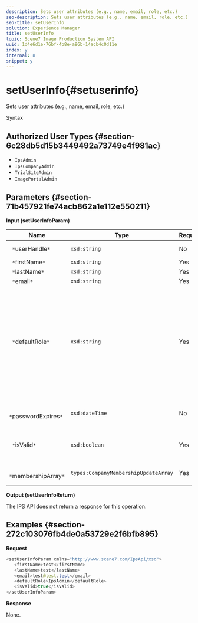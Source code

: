 ```yaml
---
description: Sets user attributes (e.g., name, email, role, etc.)
seo-description: Sets user attributes (e.g., name, email, role, etc.)
seo-title: setUserInfo
solution: Experience Manager
title: setUserInfo
topic: Scene7 Image Production System API
uuid: 1d4e6d1e-76bf-4b8e-a96b-14acb4c0d11e
index: y
internal: n
snippet: y
---
```


# setUserInfo{#setuserinfo}

Sets user attributes (e.g., name, email, role, etc.)

 Syntax 

## Authorized User Types {#section-6c28db5d15b3449492a73749e4f981ac}

* `IpsAdmin` 
* `IpsCompanyAdmin` 
* `TrialSiteAdmin` 
* `ImagePortalAdmin`

## Parameters {#section-71b457921fe74acb862a1e112e550211}

**Input (setUserInfoParam)** 

|  Name  | Type  | Required  | Description  |
|---|---|---|---|
|  ` *`userHandle`*`  | `xsd:string`  | No  | User handle.  |
|  ` *`firstName`*`  | `xsd:string`  | Yes  | First name.  |
|  ` *`lastName`*`  | `xsd:string`  | Yes  | Last name.  |
|  ` *`email`*`  | `xsd:string`  | Yes  | User email.  |
|  ` *`defaultRole`*`  | `xsd:string`  | Yes  |Sets the role for a user in each company they belong to. Note, however, the `IpsAdmin` role overrides other per-company settings.  |
|  ` *`passwordExpires`*`  | `xsd:dateTime`  | No  | Set's password expiration date.  |
|  ` *`isValid`*`  | `xsd:boolean`  | Yes  | Determines if user is a valid IPS user.  |
|  ` *`membershipArray`*`  | `types:CompanyMembershipUpdateArray`  | Yes  | An array of company handles.  |

**Output (setUserInfoReturn)**

The IPS API does not return a response for this operation.

## Examples {#section-272c103076fb4de0a53729e2f6bfb895}

**Request** 

```java
<setUserInfoParam xmlns="http://www.scene7.com/IpsApi/xsd">
   <firstName>test</firstName>
   <lastName>test</lastName>
   <email>test@test.test</email>
   <defaultRole>IpsAdmin</defaultRole>
   <isValid>true</isValid>
</setUserInfoParam>
```

**Response**

None. 
